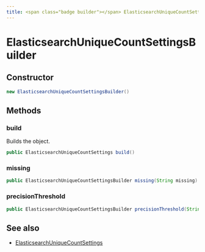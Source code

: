 ```yaml
---
title: <span class="badge builder"></span> ElasticsearchUniqueCountSettingsBuilder
---
```

# <span class="badge builder"></span> ElasticsearchUniqueCountSettingsBuilder

## Constructor

```java
new ElasticsearchUniqueCountSettingsBuilder()
```
## Methods

### <span class="badge object-method"></span> build

Builds the object.

```java
public ElasticsearchUniqueCountSettings build()
```

### <span class="badge object-method"></span> missing

```java
public ElasticsearchUniqueCountSettingsBuilder missing(String missing)
```

### <span class="badge object-method"></span> precisionThreshold

```java
public ElasticsearchUniqueCountSettingsBuilder precisionThreshold(String precisionThreshold)
```

## See also

 * <span class="badge object-type-class"></span> [ElasticsearchUniqueCountSettings](./object-ElasticsearchUniqueCountSettings.md)
